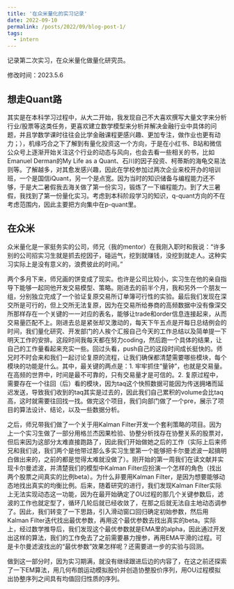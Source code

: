 ```yaml
---
title: '在众米量化的实习记录'
date: 2022-09-10
permalink: /posts/2022/09/blog-post-1/
tags:
  - intern
---
```

记录第二次实习，在众米量化做量化研究员。

修改时间：2023.5.6

## 想走Quant路
其实是在本科学习过程中，从大二开始，我发现自己不大喜欢撰写大量文字来分析行业/股票等这类任务，更喜欢建立数学模型来分析并解决金融行业中具体的问题，并且学数学课时往往会比学金融课程更感兴趣、更加专注，做作业也更有动力；），机缘巧合之下了解到有量化投资这一个方向，于是在小红书、B站和微信公众号上逐渐开始关注这个行业的动态与风向，也会去看一些相关的书，比如Emanuel Derman的My Life as a Quant、石川的因子投资、柯蒂斯的海龟交易法则等。了解越多，对其愈发感兴趣，因此在学校参加过两次企业来校开办的培训班，一个是国信iQuant，另一个是点宽。因为当时的知识储备与编程能力还不够，于是大二暑假我去海关做了第一份实习，锻炼了一下编程能力。到了大三暑假，我找到了第一份量化实习。考虑到本科阶段学习的知识，q-quant方向的不在考虑范围内，因此主要把方向集中在p-quant里。

## 在众米
众米量化是一家挺务实的公司，师兄（我的mentor）在我刚入职时和我说：“许多别的公司招实习生就是抓去挖因子，碰运气，挖到就赚钱，没挖到就走人。这种实习实际上是没有意义的，浪费彼此的时间。”

两个多月下来，师兄画的饼变成了现实。也许是公司比较小，实习生在他的亲自指导下能够一起同他开发交易模型、策略。刚进去的前半个月，我和另外一个朋友一组，分别独立完成了一个验证复原交易所订单簿可行性的实验。最后我们发现在深交所是可行的，但上交所无法复原，因为在交易所给券商的高频数据中没有像深交所那样存在一个关键的一一对应的表名，能够让trade和order信息连接起来，从而交易量匹配不上。刚进去总是紧张却又激动的，每天下午五点是开每日总结例会的时间，我们量化研究、开发部门的人挨个汇报自己今天的工作总结以及简单提一下明天工作的安排。这段时间我每天都在努力coding，然后跑一个具体的结果，让自己的工作量看起来充实一些。回过头看，push自己的这段时间成长挺快的。师兄时不时会来和我们一起讨论复原的流程，让我们确保都清楚需要哪些模块，每个模块的功能是什么。其中，最关键的两点是：1. 牢牢抓住“量钟”，也就是交易量。在高频的世界中，时间是最不可靠的，只有交易量才是可信的。2. 复原过程中，需要存在一个往回（后）看的模块，因为taq这个快照数据可能因为传送拥堵而延迟发送，导致我们收到的taq其实是过去的，因此我们自己累积的volume会比taq高，这时就需要往回找一找。做完这个项目，我们向部门做了一个pre，展示了项目的算法设计、结论，以及一些数据分析。

之后，师兄带我们做了一个关于用Kalman Filter开发一个套利策略的项目。因为上一个实习生做了一部分用格兰杰因果检验、协整分析找存在协整关系的股票对，但后来因为这部分太难直接跑路了，因此我们开始做她之后的工作（实际上后来师兄和我们说，我们两个是他带过那么多实习生里第一个能够把卡尔曼滤波一起搞明白做出来的，之前的都是觉得太难就没做了）。刚开始的第一周我们在读文献并实现卡尔曼滤波，并清楚我们的模型中Kalman Filter应扮演一个怎样的角色（找出两个股票之间真实的比例beta）。为什么非要用Kalman Filter，是因为想要能够动态地找出真实的均衡比例。后来，随着研究的进行，我们发现Kalman Filter实际上无法实现动态这一功能，因为在最开始确定了OU过程的那几个关键参数后，滤波的工作也就定型了，循环几轮后就已经收敛了，在那之后就无法自主地动态调参了。因此，我们转变了一下思路，引入滑动窗口回归确定初始参数，然后用Kalman Filter迭代找出最优参数，再用这个最优参数去找出真实的beta。实际上，经过数学推导后，我们发现这个最优参数就是EMA里的alpha，因此通过开发出这样的算法，我们的工作免去了之前需要暴力搜参，再用EMA平滑的过程。可是卡尔曼滤波找出的“最优参数”效果怎样呢？还需要进一步的实验与回测。

做到这一部分时，因为实习期满，就没有继续跟进后边的内容了，在这之前还探索了一下EM算法，用几何布朗运动模拟股价并创造协整股价序列，用OU过程模拟出协整序列之间具有均值回归性质的序列。
